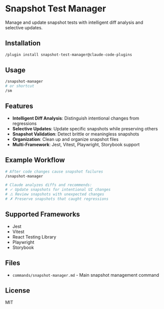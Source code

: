 # Snapshot Test Manager

Manage and update snapshot tests with intelligent diff analysis and selective updates.

## Installation

```bash
/plugin install snapshot-test-manager@claude-code-plugins
```

## Usage

```bash
/snapshot-manager
# or shortcut
/sm
```

## Features

- **Intelligent Diff Analysis**: Distinguish intentional changes from regressions
- **Selective Updates**: Update specific snapshots while preserving others
- **Snapshot Validation**: Detect brittle or meaningless snapshots
- **Organization**: Clean up and organize snapshot files
- **Multi-Framework**: Jest, Vitest, Playwright, Storybook support

## Example Workflow

```bash
# After code changes cause snapshot failures
/snapshot-manager

# Claude analyzes diffs and recommends:
# ✓ Update snapshots for intentional UI changes
# ⚠ Review snapshots with unexpected changes
# ✗ Preserve snapshots that caught regressions
```

## Supported Frameworks

- Jest
- Vitest
- React Testing Library
- Playwright
- Storybook

## Files

- `commands/snapshot-manager.md` - Main snapshot management command

## License

MIT
